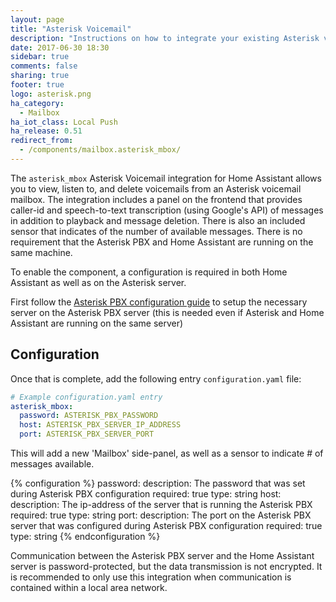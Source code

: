 ```yaml
---
layout: page
title: "Asterisk Voicemail"
description: "Instructions on how to integrate your existing Asterisk voicemail within Home Assistant."
date: 2017-06-30 18:30
sidebar: true
comments: false
sharing: true
footer: true
logo: asterisk.png
ha_category:
  - Mailbox
ha_iot_class: Local Push
ha_release: 0.51
redirect_from:
  - /components/mailbox.asterisk_mbox/
---
```


The `asterisk_mbox` Asterisk Voicemail integration for Home Assistant allows you to view, listen to, and delete voicemails from an Asterisk voicemail mailbox. The integration includes a panel on the frontend that provides caller-id and speech-to-text transcription (using Google's API) of messages in addition to playback and message deletion. There is also an included sensor that indicates of the number of available messages. There is no requirement that the Asterisk PBX and Home Assistant are running on the same machine.

To enable the component, a configuration is required in both Home Assistant as well as on the Asterisk server.

First follow the [Asterisk PBX configuration guide](/docs/asterisk_mbox/) to setup the necessary server on the Asterisk PBX server (this is needed even if Asterisk and Home Assistant are running on the same server)

## Configuration

Once that is complete, add the following entry `configuration.yaml` file:

```yaml
# Example configuration.yaml entry
asterisk_mbox:
  password: ASTERISK_PBX_PASSWORD
  host: ASTERISK_PBX_SERVER_IP_ADDRESS
  port: ASTERISK_PBX_SERVER_PORT
```

This will add a new 'Mailbox' side-panel, as well as a sensor to indicate # of messages available.

{% configuration %}
password:
  description: The password that was set during Asterisk PBX configuration
  required: true
  type: string
host:
  description: The ip-address of the server that is running the Asterisk PBX
  required: true
  type: string
port:
  description: The port on the Asterisk PBX server that was configured during Asterisk PBX configuration
  required: true
  type: string
{% endconfiguration %}

<p class='note warning'>
Communication between the Asterisk PBX server and the Home Assistant server is password-protected, but the data transmission is not encrypted. It is recommended to only use this integration when communication is contained within a local area network.
</p>

